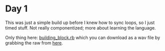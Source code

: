 # Day 1
This was just a simple build up before I knew how to sync loops, so I just timed stuff. Not really componentized; more about learning the language.

Only thing here: [building_block.rb](./building_block.rb) which you can download as a wav file by grabbing the raw from [here](./building_block.wav).

